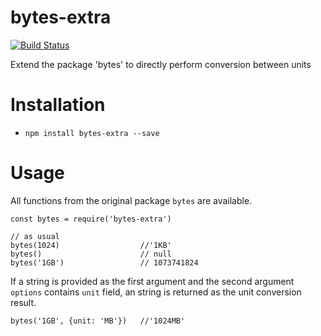 # bytes-extra
[![Build Status](https://travis-ci.org/momocow/bytes-extra.svg?branch=master)](https://travis-ci.org/momocow/bytes-extra)  

Extend the package 'bytes' to directly  perform conversion between units

# Installation
- `npm install bytes-extra --save`

# Usage
All functions from the original package `bytes` are available.
```
const bytes = require('bytes-extra')

// as usual
bytes(1024)                  //'1KB'
bytes()                      // null
bytes('1GB')                 // 1073741824
```
If a string is provided as the first argument and the second argument `options` contains `unit` field, an string is returned as the unit conversion result.  
```
bytes('1GB', {unit: 'MB'})   //'1024MB'
```
